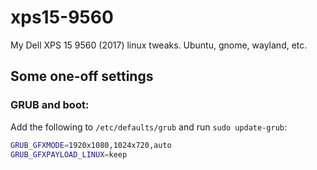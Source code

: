 # xps15-9560
My Dell XPS 15 9560 (2017) linux tweaks. Ubuntu, gnome, wayland, etc.

## Some one-off settings

### GRUB and boot:
Add the following to `/etc/defaults/grub` and run `sudo update-grub`:

```bash
GRUB_GFXMODE=1920x1080,1024x720,auto
GRUB_GFXPAYLOAD_LINUX=keep
```
